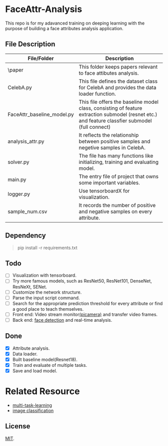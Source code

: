 # FaceAttr-Analysis
This repo is for my adavanced training on deeping learning with the purpose of building a face attributes analysis application.

## File Description

| File/Folder | Description |
| ----------- | ----------- |
| \paper | This folder keeps papers relevant to face attibutes analysis.|
| CelebA.py | This file defines the dataset class for CelebA and provides the data loader function. |
| FaceAttr_baseline_model.py | This file offers the baseline model class, consisting of feature extraction submodel (resnet etc.) and feature classfier submodel (full connect)|
|analysis_attr.py | It reflects the relationship between positive samples and negetive samples in CelebA.|
|solver.py|The file has many functions like initializing, training and evaluating model.|
|main.py| The entry file of project that owns some important variables.|
| logger.py | Use tensorboardX for visualization. |
| sample_num.csv | It records the number of positive and negative samples on every attribute.|

## Dependency
> pip install -r requirements.txt 

## Todo
- [ ] Visualization with tensorboard.
- [ ] Try more famous models, such as ResNet50, ResNet101, DenseNet, ResNeXt, SENet.
- [ ] Customize the network structure.
- [ ] Parse the input script command. 
- [ ] Search for the appropriate prediction threshold for every attribute or find a good place to teach themselves.
- [ ] Front end: Video stream monitor[(picamera)](https://github.com/waveform80/picamera) and transfer video frames.
- [ ] Back end: [face detection](https://github.com/ageitgey/face_recognition) and real-time analysis. 

## Done
- [x] Attribute analysis.
- [x] Data loader.
- [x] Built baseline model(Resnet18).
- [x] Train and evaluate of multiple tasks. 
- [x] Save and load model.

# Related Resource
* [multi-task-learning](https://paperswithcode.com/task/multi-task-learning)
* [image classification](https://paperswithcode.com/task/image-classification)


## License
[MIT](https://github.com/JoshuaQYH/FaceAttr-Analysis/blob/master/LICENSE).
